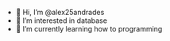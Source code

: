 - 👋 Hi, I’m @alex25andrades
- 👀 I’m interested in database
- 🌱 I’m currently learning how to programming


<!---
alex25andrades/alex25andrades is a ✨ special ✨ repository because its `README.md` (this file) appears on your GitHub profile.
You can click the Preview link to take a look at your changes.
--->
